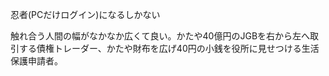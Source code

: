 
忍者(PCだけログイン)になるしかない

触れ合う人間の幅がなかなか広くて良い。かたや40億円のJGBを右から左へ取引する債権トレーダー、かたや財布を広げ40円の小銭を役所に見せつける生活保護申請者。
